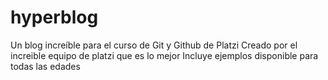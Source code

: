 # hyperblog
Un blog increíble para el curso de Git y Github de Platzi
Creado por el increible equipo de platzi que es lo mejor
Incluye ejemplos
disponible para todas las edades
